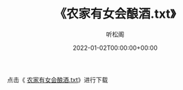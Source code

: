 ﻿---
title:  《农家有女会酿酒.txt》
date:   2022-01-02T00:00:00+00:00
author: 听松阁
layout: post
permalink: /农家有女会酿酒/
categories: 小说
tags: [小说]
---

点击《 [农家有女会酿酒.txt](http://img.660000.xyz/bookstukust/book/bntxt/10/农家有女会酿酒.txt)》进行下载